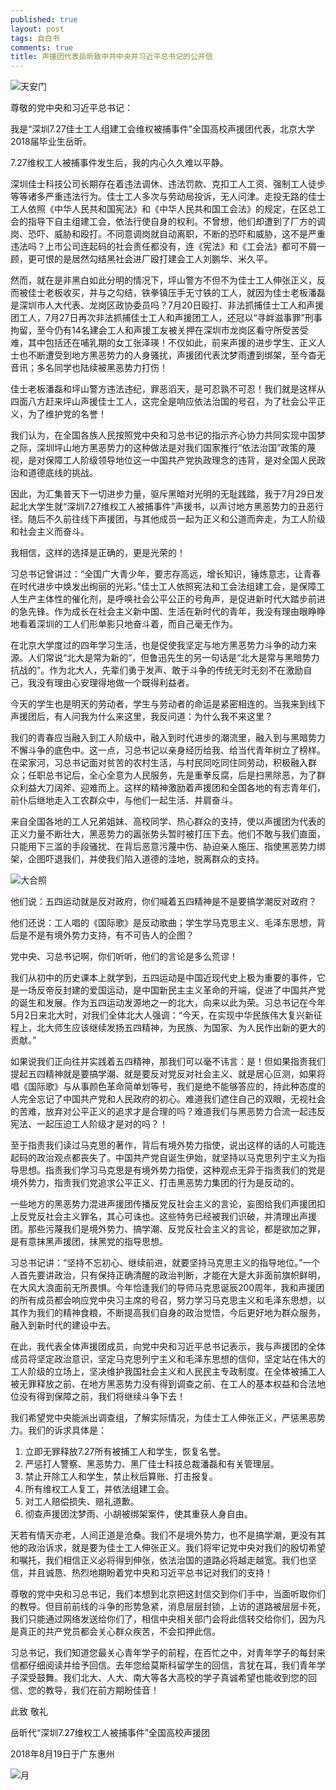 ```yaml
---
published: true
layout: post
tags: 自白书
comments: true
title: 声援团代表岳昕致中共中央并习近平总书记的公开信
---
```


  ![天安门][1]

尊敬的党中央和习近平总书记：

我是“深圳7.27佳士工人组建工会维权被捕事件”全国高校声援团代表，北京大学2018届毕业生岳昕。

7.27维权工人被捕事件发生后，我的内心久久难以平静。

深圳佳士科技公司长期存在着违法调休、违法罚款、克扣工人工资、强制工人徒步等等诸多严重违法行为。佳士工人多次与劳动局投诉，无人问津。走投无路的佳士工人依照《中华人民共和国宪法》和《中华人民共和国工会法》的规定，在区总工会的指导下自主组建工会，依法行使自身的权利。不曾想，他们却遭到了厂方的调岗、恐吓、威胁和殴打。不同意调岗就自动离职，不断的恐吓和威胁，这不是严重违法吗？上市公司连起码的社会责任都没有，连《宪法》和《工会法》都可不屑一顾，更可恨的是居然勾结黑社会进厂殴打建会工人刘鹏华、米久平。

然而，就在是非黑白如此分明的情况下，坪山警方不但不为佳士工人伸张正义，反而被佳士老板收买，并与之勾结，铁拳镇压手无寸铁的工人，就因为佳士老板潘磊是深圳市人大代表、龙岗区政协委员吗？7月20日殴打、非法抓捕佳士工人和声援团工人，7月27日再次非法抓捕佳士工人和声援团工人，还冠以“寻衅滋事罪”刑事拘留，至今仍有14名建会工人和声援工友被关押在深圳市龙岗区看守所受苦受难，其中包括还在哺乳期的女工张泽瑛！不仅如此，前来声援的进步学生、正义人士也不断遭受到地方黑恶势力的人身骚扰，声援团代表沈梦雨遭到绑架，至今杳无音讯；多名同学也陆续被黑恶势力打伤！

佳士老板潘磊和坪山警方违法违纪，罪恶滔天，是可忍孰不可忍！我们就是这样从四面八方赶来坪山声援佳士工人，这完全是响应依法治国的号召，为了社会公平正义，为了维护党的名誉！

我们认为，在全国各族人民按照党中央和习总书记的指示齐心协力共同实现中国梦之际，深圳坪山地方黑恶势力的这种做法是对我们国家推行“依法治国”政策的蔑视，是对保障工人阶级领导地位这一中国共产党执政理念的违背，是对全国人民政治和道德底线的挑战。

因此，为汇集普天下一切进步力量，驱斥黑暗对光明的无耻践踏，我于7月29日发起北大学生就“深圳7.27维权工人被捕事件”声援书，以声讨地方黑恶势力的丑恶行径。随后不久前往线下声援团，与其他成员一起为正义和公道而奔走，为工人阶级和社会主义而奋斗。

我相信，这样的选择是正确的，更是光荣的！

习总书记曾讲过：“全国广大青少年，要志存高远，增长知识，锤炼意志，让青春在时代进步中焕发出绚丽的光彩。”佳士工人依照宪法和工会法组建工会，是保障工人生产主体性的催化剂，是呼唤社会公平公正的号角声，是促进新时代大踏步前进的急先锋。作为成长在社会主义新中国、生活在新时代的青年，我没有理由眼睁睁地看着深圳的工人们形单影只地奋斗着，而自己毫无作为。

在北京大学度过的四年学习生活，也是促使我坚定与地方黑恶势力斗争的动力来源。人们常说“北大是常为新的”，但鲁迅先生的另一句话是“北大是常与黑暗势力抗战的”。作为北大人，先辈们勇于发声、敢于斗争的传统无时无刻不在激励自己，我没有理由心安理得地做一个既得利益者。

今天的学生也是明天的劳动者，学生与劳动者的命运是紧密相连的。当我来到线下声援团后，有人问我为什么来这里，我反问道：为什么我不来这里？

我们的青春应当融入到工人阶级中，融入到时代进步的潮流里，融入到与黑暗势力不懈斗争的底色中。这一点，习总书记以亲身经历给我、给当代青年树立了榜样。在梁家河，习总书记面对贫苦的农村生活，与村民同吃同住同劳动，积极融入群众；任职总书记后，全心全意为人民服务，先是重拳反腐，后是扫黑除恶，为了群众利益大刀阔斧、迎难而上。这样的精神激励着声援团和全国各地的有志青年们，前仆后继地走入工农群众中，与他们一起生活、并肩奋斗。

来自全国各地的工人兄弟姐妹、高校同学、热心群众的支持，使以声援团为代表的正义力量不断壮大，黑恶势力的嚣张势头暂时被打压下去。他们不敢与我们直面，只能用下三滥的手段骚扰、在背后恶意污蔑中伤、胁迫亲人施压、指使黑恶势力绑架，企图吓退我们，并使我们陷入道德的洼地，脱离群众的支持。

 ![大合照][2]

他们说：五四运动就是反对政府，你们喊着五四精神是不是要搞学潮反对政府？

他们还说：工人唱的《国际歌》是反动歌曲；学生学马克思主义、毛泽东思想，背后是不是有境外势力支持，有不可告人的企图？

党中央、习总书记啊，你们听听，他们的言论是多么荒谬！

我们从初中的历史课本上就学到，五四运动是中国近现代史上极为重要的事件，它是一场反帝反封建的爱国运动，是中国新民主主义革命的开端，促进了中国共产党的诞生和发展。作为五四运动发源地之一的北大，向来以此为荣。习总书记在今年5月2日来北大时，对我们全体北大人强调：“今天，在实现中华民族伟大复兴新征程上，北大师生应该继续发扬五四精神，为民族、为国家、为人民作出新的更大的贡献。”

如果说我们正向往并实践着五四精神，那我们可以毫不讳言：是！但如果指责我们提起五四精神就是要搞学潮、就是要反对党反对社会主义、就是居心叵测，如果将唱《国际歌》与从事颜色革命简单划等号，我们是绝不能够答应的，持此种态度的人完全忘记了中国共产党和人民政府的初心。难道我们遮住自己的双眼，无视社会的苦难，放弃对公平正义的追求才是合理的吗？难道我们与黑恶势力合流一起违反宪法、一起压迫工人阶级才是对的吗？！

至于指责我们读过马克思的著作，背后有境外势力指使，说出这样的话的人可能连起码的政治观点都丧失了。中国共产党自诞生伊始，就坚持以马克思列宁主义为指导思想。指责我们学习马克思是有境外势力指使，这种观点无异于指责我们的党是境外势力，指责我们党追求公平正义、打击黑恶势力集团的行为是反动的。

一些地方的黑恶势力混进声援团传播反党反社会主义的言论，妄图给我们声援团扣上反党反社会主义罪名，其心可诛也。这些特务已经被我们识破，并清理出声援团。那些污蔑我们是境外势力、搞学潮、反党反社会主义的言论，都是欲加之罪，是有意抹黑声援团，抹黑党的指导思想。

习总书记讲：“坚持不忘初心、继续前进，就要坚持马克思主义的指导地位。”一个人首先要讲政治，只有保持正确清醒的政治判断，才能在大是大非面前旗帜鲜明，在大风大浪面前无所畏惧。今年恰逢我们的导师马克思诞辰200周年，我和声援团的所有成员都会响应党中央习主席的号召，努力学习马克思主义和毛泽东思想，以其作为我们的精神食粮，不断提高我们自身的政治觉悟，今后更好地为群众服务，融入到新时代的建设中去。

在此，我代表全体声援团成员，向党中央和习近平总书记表示，我与声援团的全体成员将坚定政治意识，坚定马克思列宁主义和毛泽东思想的信仰，坚定站在伟大的工人阶级的立场上，坚决维护我国社会主义和人民民主专政制度。在全体被捕工人被无罪释放之前、在地方黑恶势力没有得到调查之前、在工人的基本权益和合法地位没有得到保障之前，我们将继续斗争下去！

我们希望党中央能派出调查组，了解实际情况，为佳士工人伸张正义，严惩黑恶势力。我们的诉求具体是：
1.	立即无罪释放7.27所有被捕工人和学生，恢复名誉。
2.	严惩打人警察、黑恶势力、黑厂佳士科技总裁潘磊和有关管理层。
3.	禁止开除工人和学生，禁止秋后算账、打击报复。
4.	所有维权工人复工，并依法组建工会。
5.	对工人赔偿损失、赔礼道歉。
6.	彻查声援团沈梦雨、小胡被绑架案件，使其重获人身自由。

天若有情天亦老，人间正道是沧桑。我们不是境外势力，也不是搞学潮，更没有其他的政治诉求，就是要为佳士工人伸张正义。我们将牢记党中央对我们的殷切希望和嘱托，我们相信正义必将得到伸张，依法治国的道路必将越走越宽。我们也坚信，并且诚恳、热烈地期盼着党中央和习近平总书记对我们的支持！

尊敬的党中央和习总书记，我们本想到北京把这封信交到你们手中，当面听取你们的教导。但目前前线的斗争的形势急紧，消息层层封锁，上访的道路被层层卡死，我们只能通过网络发送给你们了，相信中央相关部门会将此信转交给你们，因为凡是真正的共产党员都会关心群众疾苦，不会扣押此信。

习总书记，我们知道您最关心青年学子的前程，在百忙之中，对青年学子的每封来信都仔细阅读并给予回信。去年您给莫斯科留学生的回信，言犹在耳，我们青年学子深受鼓舞。我们北大、人大、南大等各大高校的学子真诚希望也能收到您的回信、您的教导，我们在前方期盼佳音！

此致
敬礼

岳昕代“深圳7.27维权工人被捕事件”全国高校声援团

2018年8月19日于广东惠州

 ![月][3]

[1]: https://upload.cc/i1/2018/08/19/0pLvQu.jpg
[2]: https://upload.cc/i1/2018/08/19/91XeuW.jpg
[3]: https://upload.cc/i1/2018/08/19/IGxYTz.jpg
